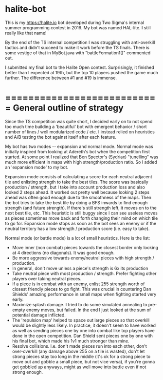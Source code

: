 # halite-bot
This is my https://halite.io bot developed during Two Sigma's internal summer programming contest in 2016. My bot was named HAL-lite. I still really like that name!

By the end of the TS internal competition I was struggling with anti-overkill tactics and didn't succeed to make it work before the TS finals. There is some vestige of that in MyBot.java with "battleFormation1()" commented out.

I submitted my final bot to the Halite Open contest. Surprisingly, it finished better than I expected at 19th, but the top 10 players pushed the game much further. The difference between #1 and #19 is immense.

===========================
General outline of strategy
===========================

Since the TS competition was quite short, I decided early on to not spend too much time building a 'beautiful' bot with emergent behavior / short number of lines / well modularized code / etc. I instead relied on heuristics and A/B testing the bot against itself after each feature.

My bot has two modes -- expansion and normal mode. Normal mode was initially inspired from looking at Adereth's bot when the competition first started. At some point I realized that Ben Spector's (Sydriax) "tunelling" was much more efficient in maps with high strength/production ratio. So I added an 'expansion mode' to my bot.

Expansion mode consists of calculating a score for each neutral adjacent tile and enlisting strength to take the best tiles. 
The score was basically production / strength, but I take into account production loss and also looked 2 steps ahead. It worked out pretty well because looking 2 steps ahead was often good enough due to the smoothness of the maps.
Then the bot tries to take the best tile by doing a BFS inwards to find enough strength (and future strength). If there's still strength left, it moves on to the next best tile, etc.
This heuristic is still buggy since I can see useless moves as pieces sometimes move back and forth changing their mind on which tile to go for.
Expansion mode stops as soon as the bot sees an enemy or if the neutral territory has a low strength / production score (i.e. easy to take).

Normal mode (or battle mode) is a lot of small heuristics. Here is the list:
- Move inner (non combat) pieces towards the closest border only looking at 4 directions (no diagonals). It was good enough.
- Be more aggressive towards enemy/neutral pieces with high strength / production.
- In general, don't move unless a piece's strength is 6x its production
- Take neutral piece with most production / strength. Prefer fighting other players over taking neutral pieces.
- If a piece is in combat with an enemy, enlist 255 strength worth of closest friendly pieces to go fight. This was crucial in countering Dan Shields' amazing performance in small maps when fighting started very early.
- Maximize splash damage. I tried to do some simulated annealing to pre-empty enemy moves, but failed. In the end I just looked at the sum of potential damage inflicted.
- The 'repulsion map' helped to space out large pieces so that overkill would be slightly less likely. In practice, it doesn't seem to have worked as well as sending pieces one by one into combat like top players have done in the open competition. Dan Shield sent pieces one by one with his final bot, which made his 1v1 much stronger than mine.
- Resolve collisions. I.e. don't made pieces run into each other, don't over-overkill (any damage above 255 on a tile is wasted), don't let strong pieces stay too long in the middle (it's ok for a strong piece to move out and gobble a small piece, but not vice versa), if you're gonna get gobbled up anyways, might as well move into battle even if not strong enough.

